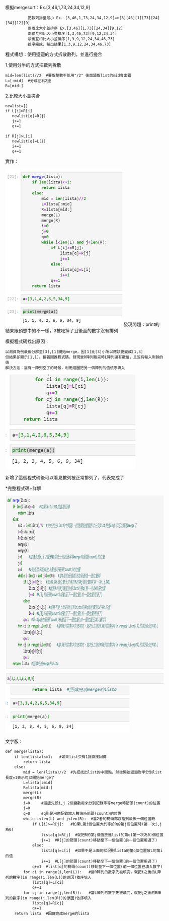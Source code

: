 模擬mergesort：Ex.[3,46,1,73,24,34,12,9]

              把數列拆至最小 Ex. [3,46,1,73,24,34,12,9]=>[3][46][1][73][24][34][12][9]
              兩兩比大小並排序 Ex.[3,46][1,73][24,34][9,12]
              兩組互相比大小並排序[1,3,46,73][9,12,24,34]
              最後互相比大小並排序[1,3,9,12,24,34,46,73]
              排序完成，輸出結果[1,3,9,12,24,34,46,73]

程式構想：使用遞迴的方式拆散數列，並進行搓合

1.使用分半的方式把數列拆散
    
    mid=len(list)//2  #要取整數不能用"/2" 後面讀取list的mid會出錯
    L=[:mid]  #分成左右2邊
    R=[mid:]
    
2.比較大小並搓合
  
    newlist=[]
    if L[i]>R[j]
       newlist[q]=R(j)
       j+=1
       q+=1
      
    if R[j]>L[i]
       newlist[q]=L(i)
       i+=1
       q+=1

實作：

<img src="https://github.com/tank11110/young/blob/master/%E5%9C%96%E7%89%87/1573043960901.jpg" height='500' weight='350'>
發現問題：print的結果跟預想中的不一樣，3被吃掉了且後面的數字沒有排列

模擬程式碼找出原因：

    以測資為例最後分解至[3],[1]開始merge，因[1]比[3]小所以應該要變成[1,3]
    但結果卻顯示[1,1]。接著回推程式碼，發現當R陣列跑完時L陣列還有數值，且沒有輸入剩餘的值
    解決方法：當有一陣列空了的時候，利用迴圈把另一個陣列的值依序填入
    
<img src="https://github.com/tank11110/young/blob/master/%E5%9C%96%E7%89%87/1573045037942.jpg" height='300' weight='200'>    

新增了這個程式碼後可以看見數列被正常排列了，代表完成了



*完整程式碼+詳解

<img src="https://github.com/tank11110/young/blob/master/%E5%9C%96%E7%89%87/1573045115406.jpg" height='600' weight='450'>
<img src="https://github.com/tank11110/young/blob/master/%E5%9C%96%E7%89%87/1573045067976.jpg" height='150' weight='100'>

文字版：

    def merge(lista):
        if len(lista)<=1:   #如果list只有1就直接回傳
            return lista
        else:
            mid = len(lista)//2  #先把找出list的中間點，然後開始遞迴對半分到list長度=1表示可以開始merge了
            L=lista[:mid]
            R=lista[mid:]
            merge(L)
            merge(R)
            i=0     #這邊先設i,j 2個變數用來分別記錄等等merge時箭頭(count)的位置
            j=0
            q=0     #q則是用來記錄放入數值時箭頭(count)的位置
            while i<len(L) and j<len(R):  #當2者的箭頭都沒指到最後一個位置時
                if L[i]>=R[j]:   #如果L第i個位置大於等於R的第j個位置時(第一次i,j為0)
                    lista[q]=R[j]  #就把R的第j個值放進list的第q(第一次為0)個位置
                    j+=1  #R[j]的箭頭(count)移動至下一個位置(前一個位置用過了)    
                else:
                    lista[q]=L[i]  #如果不是上面的狀況則lista的第q個位置放L的第i的值
                    i+=1  #L[j]的箭頭(count)移動至下一個位置(前一個位置用過了)
                q+=1  #list[q]的箭頭(count)移動至下一個位置(前一個位置已填入數字)
            for ci in range(i,len(L)):   #當R陣列的數字先被填完，就把i之後的L陣列的數字(in range(i,len(L))的原因)依序填入
                lista[q]=L[ci]
                q+=1
            for cj in range(j,len(R)):   #當L陣列的數字先被填完，就把j之後的R陣列的數字(in range(j,len(R))的原因)依序填入
                lista[q]=R[cj]
                q+=1
        return lista  #回傳完成merge的lista
